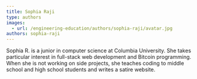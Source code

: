 ```yaml
---
title: Sophia Raji
type: authors
images:
  - url: /engineering-education/authors/sophia-raji/avatar.jpg
authors: sophia-raji
---
```

Sophia R. is a junior in computer science at Columbia University. She takes particular interest in full-stack web development and Bitcoin programming. When she is not working on side projects, she teaches coding to middle school and high school students and writes a satire website.
